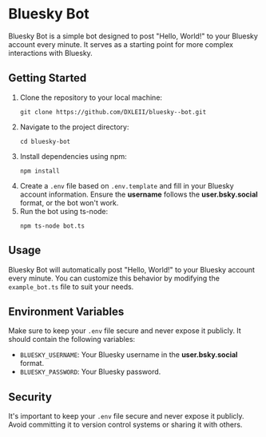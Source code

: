 <h1>Bluesky Bot</h1>

<p>Bluesky Bot is a simple bot designed to post "Hello, World!" to your Bluesky account every minute. It serves as a starting point for more complex interactions with Bluesky.</p>

<h2>Getting Started</h2>

<ol>
    <li>Clone the repository to your local machine:
        <pre><code>git clone https://github.com/DXLEII/bluesky--bot.git</code></pre>
    </li>
    <li>Navigate to the project directory:
        <pre><code>cd bluesky-bot</code></pre>
    </li>
    <li>Install dependencies using npm:
        <pre><code>npm install</code></pre>
    </li>
    <li>Create a <code>.env</code> file based on <code>.env.template</code> and fill in your Bluesky account information. Ensure the <strong>username</strong> follows the <strong>user.bsky.social</strong> format, or the bot won't work.</li>
    <li>Run the bot using ts-node:
        <pre><code>npm ts-node bot.ts</code></pre>
    </li>
</ol>

<h2>Usage</h2>

<p>Bluesky Bot will automatically post "Hello, World!" to your Bluesky account every minute. You can customize this behavior by modifying the <code>example_bot.ts</code> file to suit your needs.</p>

<h2>Environment Variables</h2>

<p>Make sure to keep your <code>.env</code> file secure and never expose it publicly. It should contain the following variables:</p>

<ul>
    <li><code>BLUESKY_USERNAME</code>: Your Bluesky username in the <strong>user.bsky.social</strong> format.</li>
    <li><code>BLUESKY_PASSWORD</code>: Your Bluesky password.</li>
</ul>

<h2>Security</h2>

<p>It's important to keep your <code>.env</code> file secure and never expose it publicly. Avoid committing it to version control systems or sharing it with others.</p>

